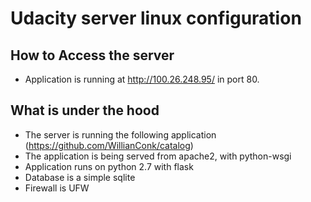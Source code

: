 # Udacity server linux configuration

## How to Access the server

- Application is running at http://100.26.248.95/ in port 80.

## What is under the hood

- The server is running the following application (https://github.com/WillianConk/catalog)
- The application is being served from apache2, with python-wsgi
- Application runs on python 2.7 with flask
- Database is a simple sqlite
- Firewall is UFW 
